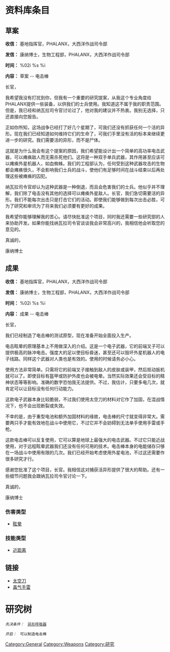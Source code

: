 # 资料库条目

## 草案

**收信：** 基地指挥官，PHALANX，大西洋作战司令部

**发信：** 康纳博士，生物工程部，PHALANX，大西洋作战司令部

**时间：** %02i %s %i

**内容：** 草案 -- 电击棒

长官，

我希望我没有打扰到你，但我有一个重要的研究提案，从我这个专业角度给PHALANX提供一些装备，以供我们的士兵使用。我知道这不属于我的职责范围。但是，我已经和纳瓦拉司令官讨论过了，他对我的建议并不热衷。我别无选择，只还直接向您报告。

正如你所知，这场战争已经打了好几个星期了，可我们还没有抓获任何一个活的异形。现在我们已经知道如何维持它们的生命了，可我们手里没有活的标本来继续更进一步的研究。我们需要活的异形，而不是尸体。

这就是为什么我会有这个提案的原因，我们希望能设计出一个简单的高功率电击武器，可以瘫痪敌人而无需杀死他们。这将是一种双手单兵武器，其作用甚至应该可以瘫痪外星机器人，如血蜘蛛。我们的工程部认为，任何受到这种武器攻击的生物都会瘫痪很久，不会影响我们士兵的战斗，使他们有足够时间在战斗结束以后再处理这些被瘫痪的囚犯。

纳瓦拉司令官却认为这种武器是一种倒退，而且会危害我们的士兵。他似乎并不理解，我们除了电击没有其他的选择可以瘫痪外星敌人。长官，我们急切需要活的异形。我们不能每次出击只是打击它们的活动。即使我们能够做到每次出击必胜，可为了研究和审讯为了将来我们必须要有更好的成果。

我希望你能够理解我的苦心。请尽快批准这个项目，同时我还需要一些研究部的人来协助开发。如果你能找纳瓦拉司令官谈谈我会非常高兴的，我相信他会听取您的意见的。

真诚的，

康纳博士

## 成果

**收信：** 基地指挥官，PHALANX，大西洋作战司令部

**发信：** 康纳博士，生物工程部，PHALANX，大西洋作战司令部

**时间：** %02i %s %i

**内容：** 成果 -- 电击棒

长官，

我们已经制造了电击棒的测试原型，现在准备开始全面投入生产。

电击眩晕的原理基本上不用做深入的介绍。这是一个电子武器，它的前端叉子可以提供极高的脉冲电击。强度大的足以使目标昏迷，甚至还可以毁坏外星机器人的电子线路。同样这个武器对人类也是有效的。使用的时候请务必小心。

使用方法非常简单。只需将它的前端叉子接触到敌人的皮肤或装甲，然后抠动扳机就可以了。即使目标有盔甲或防护外皮也会被电晕。当然实际效果还会受目标的精神状态等等影响。准确的数字恐怕我无法提供。不过，我估计，只要多电几次，就肯定可以让目标没有任何行动能力。

这款电子武器本身比较脆弱，不过我们使用太空刀的材料对它作了加固，在混战情况下，也不会出现断裂或失效。

不幸的是，由于重型电池和额外加固材料的缘故，电击棒的尺寸就变得非常大。需要两只手才能有效地在战斗中使用它，不过它并不会妨碍到无法单手使用手雷或手枪。

这款电击棒可以反复使用，它可以算是地球上最强大的电击武器。不过它只能近战使用，对于远程眩晕武器我们还没有任何可用的技术。电击棒本身的电能储存只够在一场战斗中使用有限的几次。我们已经开始考虑使用外星电池，不过这还需要作很多研究才行。

感谢您批准了这个项目，长官。我相信这对捕获活异形提供了很大的帮助。还有一些细节问题我会跟纳瓦拉司令官讨论一下。

真诚的，

康纳博士

### 伤害类型

- [眩晕](伤害#眩晕 "wikilink")

### 技能类型

- [近距离](技能#近距离 "wikilink")

## 链接

- [太空刀](装备/太空刀 "wikilink")
- [毒气手雷](装备/毒气手雷 "wikilink")

# 研究树

*`先决条件：`*
` `[`异形呼吸器`](研究/异形呼吸器 "wikilink")

*`开启：`*
` 可以制造电击棒`

[Category:General](Category:General "wikilink")
[Category:Weapons](Category:Weapons "wikilink")
[Category:研究](Category:研究 "wikilink")